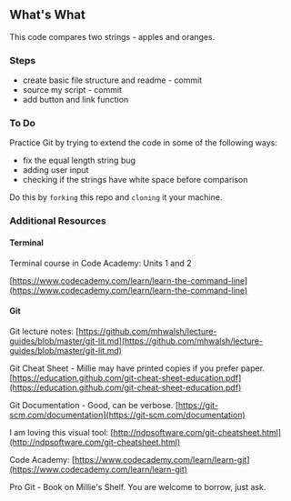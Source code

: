 
## What's What
This code compares two strings - apples and oranges.

### Steps
- create basic file structure and readme - commit
- source my script - commit
- add button and link function

### To Do
Practice Git by trying to extend the code in some of the following ways:

- fix the equal length string bug
- adding user input
- checking if the strings have white space before comparison

Do this by ```forking``` this repo and ```cloning``` it your machine.


### Additional Resources

#### Terminal
Terminal course in Code Academy: Units 1 and 2

[https://www.codecademy.com/learn/learn-the-command-line](https://www.codecademy.com/learn/learn-the-command-line)

#### Git

Git lecture notes: [https://github.com/mhwalsh/lecture-guides/blob/master/git-lit.md](https://github.com/mhwalsh/lecture-guides/blob/master/git-lit.md)

Git Cheat Sheet - Millie may have printed copies if you prefer paper.
[https://education.github.com/git-cheat-sheet-education.pdf](https://education.github.com/git-cheat-sheet-education.pdf)

Git Documentation - Good, can be verbose. [https://git-scm.com/documentation](https://git-scm.com/documentation)

I am loving this visual tool: [http://ndpsoftware.com/git-cheatsheet.html](http://ndpsoftware.com/git-cheatsheet.html)

Code Academy: [https://www.codecademy.com/learn/learn-git](https://www.codecademy.com/learn/learn-git)

Pro Git - Book on Millie's Shelf. You are welcome to borrow, just ask.
